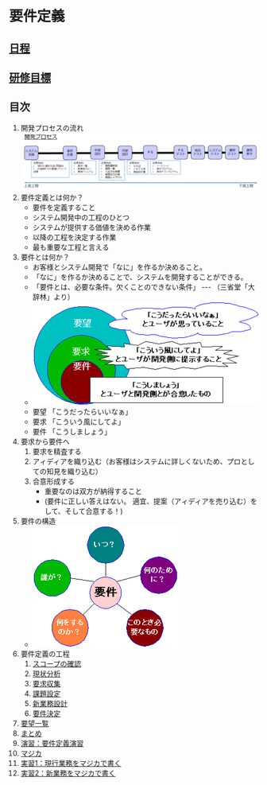 要件定義
==============================

[日程](Schedule.md)
------------------------------

[研修目標](GoalOther.md)
------------------------------

目次
------------------------------
1. 開発プロセスの流れ
![general_development_model.png](../images/general_development_model.png)
1. 要件定義とは何か？
    - 要件を定義すること
    - システム開発中の工程のひとつ
    - システムが提供する価値を決める作業
    - 以降の工程を決定する作業
    - 最も重要な工程と言える
1. 要件とは何か？
    - お客様とシステム開発で「なに」を作るか決めること。
    - 「なに」を作るか決めることで、システムを開発することができる。
    - 「要件とは、必要な条件。欠くことのできない条件」 --- （三省堂「大辞林」より）
    - ![y03.1.png](images/y03.1.png)
    - 要望 「こうだったらいいなぁ」
    - 要求 「こういう風にしてよ」
    - 要件 「こうしましょう」
1. 要求から要件へ
    1. 要求を精査する
    1. アィディアを織り込む（お客様はシステムに詳しくないため、プロとしての知見を織り込む）
    1. 合意形成する
        - 重要なのは双方が納得すること
        - (要件に正しい答えはない。 適宜、提案（アィディアを売り込む）をして、そして合意する！)
1. 要件の構造
    - ![y05.1.png](images/y05.1.png)
1. 要件定義の工程
    1. [スコープの確認](scope.md)
    1. [現状分析](analysis.md)
    1. [要求収集](hearing.md)
    1. [課題設定](problem.md)
    1. [新業務設計](tobe.md)
    1. [要件決定](decision.md)
1. [要望一覧](../system_dev/demand_list.md)
1. [まとめ](review.md)
1. [演習：要件定義演習](xercise.md)
1. [マジカ](magica)
1. [実習1：現行業務をマジカで書く](problem1.md)
1. [実習2：新業務をマジカで書く](problem2.md)
